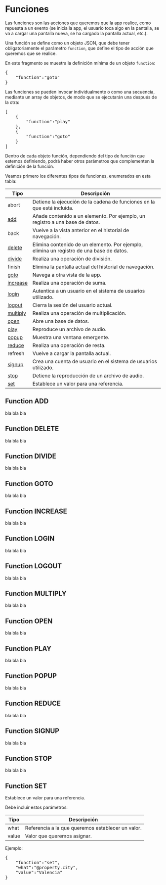 # Funciones

Las funciones son las acciones que queremos que la app realice, como repuesta a un evento (se inicia la app, el usuario toca algo en la pantalla, se va a cargar una pantalla nueva, se ha cargado la pantalla actual, etc.).

Una función se define como un objeto JSON, que debe tener obligatoriamente el parámetro `function`, que define el tipo de acción que queremos que se realice.

En este fragmento se muestra la definición mínima de un objeto `function`:
<pre>
{
	"function":"goto"
}
</pre>

Las funciones se pueden invocar individualmente o como una secuencia, mediante un array de objetos, de modo que se ejecutarán una después de la otra:

<pre>
[
	{
		"function":"play"
	},
	{
		"function":"goto"
	}
]
</pre>


Dentro de cada objeto función, dependiendo del tipo de función que estemos definiendo, podrá haber otros parámetros que complementen la definición de la función.


Veamos primero los diferentes tipos de funciones, enumerados en esta tabla:


| Tipo  | Descripción |
| ------------- | ------------- |
| abort | Detiene la ejecución de la cadena de funciones en la que está incluída.|
| [add](#function-add) | Añade contenido a un elemento. Por ejemplo, un registro a una base de datos. |
| back  | Vuelve a la vista anterior en el historial de navegación.|
| [delete](#function-delete) | Elimina contenido de un elemento. Por ejemplo, elimina un registro de una base de datos.|
| [divide](#function-divide) | Realiza una operación de división.|
| finish | Elimina la pantalla actual del historial de navegación.|
| [goto](#function-goto) | Navega a otra vista de la app. |
| [increase](#function-increase) | Realiza una operación de suma. |
| [login](#function-login) | Autentica a un usuario en el sistema de usuarios utilizado.|
| [logout](#function-logout) | Cierra la sesión del usuario actual. |
| [multiply](#function-multiply) | Realiza una operación de multiplicación.|
| [open](#function-open) | Abre una base de datos.|
| [play](#function-play) | Reproduce un archivo de audio. |
| [popup](#function-popup) | Muestra una ventana emergente.|
| [reduce](#function-reduce) | Realiza una operación de resta.|
| refresh | Vuelve a cargar la pantalla actual.|
| [signup](#function-signup) | Crea una cuenta de usuario en el sistema de usuarios utilizado.|
| [stop](#function-stop) | Detiene la reproducción de un archivo de audio.|
| [set](#function-set) | Establece un valor para una referencia.|



## Function ADD
bla bla bla


## Function DELETE
bla bla bla


## Function DIVIDE
bla bla bla


## Function GOTO
bla bla bla


## Function INCREASE
bla bla bla


## Function LOGIN
bla bla bla


## Function LOGOUT
bla bla bla


## Function MULTIPLY
bla bla bla


## Function OPEN
bla bla bla


## Function PLAY
bla bla bla


## Function POPUP
bla bla bla


## Function REDUCE
bla bla bla


## Function SIGNUP
bla bla bla


## Function STOP
bla bla bla


## Function SET
Establece un valor para una referencia.

Debe incluir estos parámetros:

| Tipo  | Descripción |
| ------------- | ------------- |
| what | Referencia a la que queremos establecer un valor.|
| value | Valor que queremos asignar.|

Ejemplo:
<pre>
{
	"function":"set",
	"what":"@property.city",
	"value":"Valencia"
}
</pre>

